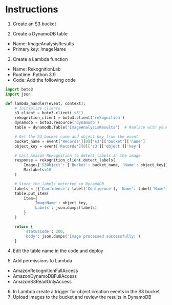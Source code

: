 # Instructions

1. Create an S3 bucket

2. Create a DynamoDB table
- Name: ImageAnalysisResults
- Primary key: ImageName

3. Create a Lambda function
- Name: RekognitionLab
- Runtime: Python 3.9
- Code: Add the following code

```python
import boto3
import json

def lambda_handler(event, context):
    # Initialize clients
    s3_client = boto3.client('s3')
    rekognition_client = boto3.client('rekognition')
    dynamodb = boto3.resource('dynamodb')
    table = dynamodb.Table('ImageAnalysisResults')  # Replace with your table name

    # Get the S3 bucket name and object key from the event
    bucket_name = event['Records'][0]['s3']['bucket']['name']
    object_key = event['Records'][0]['s3']['object']['key']

    # Call Amazon Rekognition to detect labels in the image
    response = rekognition_client.detect_labels(
        Image={'S3Object': {'Bucket': bucket_name, 'Name': object_key}},
        MaxLabels=10
    )

    # Store the labels detected in DynamoDB
    labels = [{'Confidence': label['Confidence'], 'Name': label['Name']} for label in response['Labels']]
    table.put_item(
        Item={
            'ImageName': object_key,
            'Labels': json.dumps(labels)
        }
    )

    return {
        'statusCode': 200,
        'body': json.dumps('Image processed successfully!')
    }
```

4. Edit the table name in the code and deploy

5. Add permissions to Lambda
- AmazonRekognitionFullAccess
- AmazonDynamoDBFullAccess
- AmazonS3ReadOnlyAccess

6. In Lambda create a trigger for object creation events in the S3 bucket
7. Upload images to the bucket and review the results in DynamoDB

